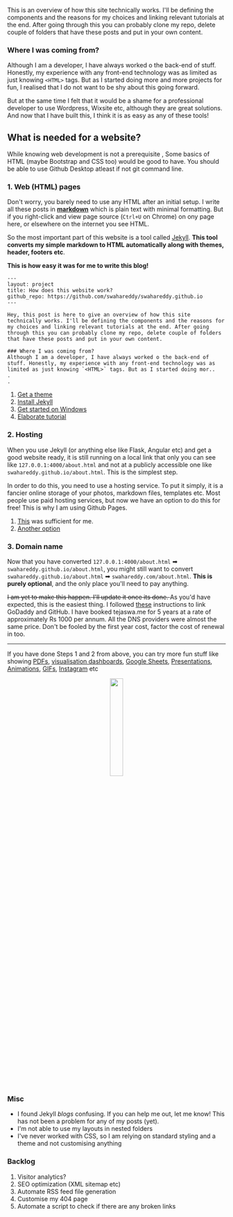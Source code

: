 This is an overview of how this site technically works. I'll be defining the components and the reasons for my choices and linking relevant tutorials at the end. After going through this you can probably clone my repo, delete couple of folders that have these posts and put in your own content.

### Where I was coming from?
Although I am a developer, I have always worked o the back-end of stuff. Honestly, my experience with any front-end technology was as limited as just knowing `<HTML>` tags. But as I started doing more and more projects for fun, I realised that I do not want to be shy about this going forward.

But at the same time I felt that it would be a shame for a professional developer to use Wordpress, Wixsite etc, although they are great solutions. And now that I have built this, I think it is as easy as any of these tools!

## What is needed for a website?
While knowing web development is not a prerequisite , Some basics of HTML (maybe Bootstrap and CSS too) would be good to have. You should be able to use Github Desktop atleast if not git command line.
### 1. Web (HTML) pages
Don't worry, you barely need to use any HTML after an initial setup. I write all these posts in **[markdown](https://commonmark.org/help/)** which is plain text with minimal formatting. But if you right-click and view page source (`Ctrl+U` on Chrome) on ony page here, or elsewhere on the internet you see HTML.

So the most important part of this website is a tool called [Jekyll](https://jekyllrb.com/). **This tool converts my simple markdown to HTML automatically along with themes, header, footers etc**.

**This is how easy it was for me to write this blog!**
```
---
layout: project
title: How does this website work?
github_repo: https://github.com/swahareddy/swahareddy.github.io
---

Hey, this post is here to give an overview of how this site technically works. I'll be defining the components and the reasons for my choices and linking relevant tutorials at the end. After going through this you can probably clone my repo, delete couple of folders that have these posts and put in your own content.

### Where I was coming from?
Although I am a developer, I have always worked o the back-end of stuff. Honestly, my experience with any front-end technology was as limited as just knowing `<HTML>` tags. But as I started doing mor..
.
.
```

1. [Get a theme](https://www.youtube.com/watch?v=u-RLu_8kwA0&t=291s)
2. [Install Jekyll](https://jekyllrb.com/docs/installation/windows/)
3. [Get started on Windows](https://www.youtube.com/watch?v=HlfvhkDuicc)
4. [Elaborate tutorial](https://www.youtube.com/watch?v=T1itpPvFWHI&list=PLLAZ4kZ9dFpOPV5C5Ay0pHaa0RJFhcmcB)


###  2. Hosting

When you use Jekyll (or anything else like Flask, Angular etc) and get a good website ready, it is still running on a local link that only you can see like `127.0.0.1:4000/about.html` and not at a publicly accessible one like `swahareddy.github.io/about.html`. This is the simplest step.

In order to do this, you need to use a hosting service. To put it simply, it is a fancier online storage of your photos, markdown files, templates etc. Most people use paid hosting services, but now we have an option to do this for free! This is why I am using Github Pages.

   1. [This](http://jmcglone.com/guides/github-pages/) was sufficient for me.
   2. [Another option](https://towardsdatascience.com/how-to-create-a-free-github-pages-website-53743d7524e1)

### 3. Domain name
Now that you have converted `127.0.0.1:4000/about.html` ➡ `swahareddy.github.io/about.html`, you  might still want to convert `swahareddy.github.io/about.html` ➡ `swahareddy.com/about.html`.
**This is purely optional**, and the only place you'll need to pay anything. 

<s>I am yet to make this happen. I'll update it once its done. </s> As you'd have expected, this is the easiest thing. I followed [these](https://medium.com/@JinnaBalu/godaddy-domain-with-github-pages-62aed906d4ef) instructions to link GoDaddy and GitHub. I have booked tejaswa.me for 5 years at a rate of approximately Rs 1000 per annum. All the DNS providers were almost the same price. Don't be fooled by the first year cost, factor the cost of renewal in too.

---

If you have done Steps 1 and 2 from above, you can try more fun stuff like showing [PDFs](myspotify.html), [visualisation dashboards](whatsapp_analytics.md), [Google Sheets](/blogs/self_learning.html), [Presentations](/blogs/ait_macroeco.html), [Animations](/blogs), [GIFs](/blogs), [Instagram](/blogs/instagram_preview.html) etc

<p align="center"><img src="https://media.giphy.com/media/M33UV4NDvkTHa/giphy.gif" width="24%"/></p>
<!-- <div style="width:10%;height:0;padding-bottom:58%;position:relative;"><iframe src="https://giphy.com/embed/M33UV4NDvkTHa" width="100%" height="100%" style="position:absolute" frameBorder="0" class="giphy-embed" allowFullScreen></iframe></div> -->

### Misc
* I found Jekyll *blogs* confusing. If you can help me out, let me know! This has not been a problem for any of my posts (yet).
* I'm not able to use my layouts in nested folders 
* I've never worked with CSS, so I am relying on standard styling and a theme and not customising anything

### Backlog
1. Visitor analytics?
2. SEO optimization (XML sitemap etc)
3. Automate RSS feed file generation
4. Customise my 404 page
5. Automate a script to check if there are any broken links
